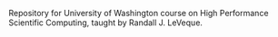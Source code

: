 
Repository for University of Washington course on High Performance Scientific 
Computing, taught by Randall J. LeVeque.
